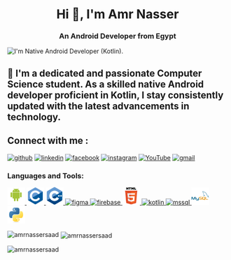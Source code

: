 <h1 align="center">Hi 👋, I'm Amr Nasser</h1>
<h3 align="center">An Android Developer from Egypt</h3>

![I'm Native Android Developer (Kotlin).](https://camo.githubusercontent.com/893b90dbb78a8226c44ae9c32c89739a33cc761085c6d9aa14d0723d319dafa5/68747470733a2f2f342e62702e626c6f6773706f742e636f6d2f2d36764776793476436376452f586463776e616637587a492f41414141414141414e5a4d2f496f326d6d3853586a6d5556436f363062794f6e2d58704c55706e35346e697a41434c63424741735948512f73313630302f696d616765312e676966)

## 💬 I'm a dedicated and passionate Computer Science student. As a skilled native Android developer proficient in Kotlin, I stay consistently updated with the latest advancements in technology.


## Connect with me : 
[<img src='https://cdn.jsdelivr.net/npm/simple-icons@3.0.1/icons/github.svg' alt='github' height='40'>](https://github.com/AmrNasserSaad)  [<img src='https://cdn.jsdelivr.net/npm/simple-icons@3.0.1/icons/linkedin.svg' alt='linkedin' height='40'>](https://www.linkedin.com/in/amr-nasser/)  [<img src='https://cdn.jsdelivr.net/npm/simple-icons@3.0.1/icons/facebook.svg' alt='facebook' height='40'>](https://www.facebook.com/amr.nasser.7564129)  [<img src='https://cdn.jsdelivr.net/npm/simple-icons@3.0.1/icons/instagram.svg' alt='instagram' height='40'>](https://www.instagram.com/3mr_nasser74)  [<img src='https://cdn.jsdelivr.net/npm/simple-icons@3.0.1/icons/youtube.svg' alt='YouTube' height='40'>](https://www.youtube.com/channel/UCPBq5y1zCaoSAq8BgaJXY7Q)  [<img src='https://cdn.jsdelivr.net/npm/simple-icons@3.0.1/icons/gmail.svg' alt='gmail' height='40'>](amr93111)

<h3 align="left">Languages and Tools:</h3>
<p align="left"> <a href="https://developer.android.com" target="_blank" rel="noreferrer"> <img src="https://raw.githubusercontent.com/devicons/devicon/master/icons/android/android-original-wordmark.svg" alt="android" width="40" height="40"/> </a> <a href="https://www.cprogramming.com/" target="_blank" rel="noreferrer"> <img src="https://raw.githubusercontent.com/devicons/devicon/master/icons/c/c-original.svg" alt="c" width="40" height="40"/> </a> <a href="https://www.w3schools.com/cpp/" target="_blank" rel="noreferrer"> <img src="https://raw.githubusercontent.com/devicons/devicon/master/icons/cplusplus/cplusplus-original.svg" alt="cplusplus" width="40" height="40"/> </a> <a href="https://www.figma.com/" target="_blank" rel="noreferrer"> <img src="https://www.vectorlogo.zone/logos/figma/figma-icon.svg" alt="figma" width="40" height="40"/> </a> <a href="https://firebase.google.com/" target="_blank" rel="noreferrer"> <img src="https://www.vectorlogo.zone/logos/firebase/firebase-icon.svg" alt="firebase" width="40" height="40"/> </a> <a href="https://www.w3.org/html/" target="_blank" rel="noreferrer"> <img src="https://raw.githubusercontent.com/devicons/devicon/master/icons/html5/html5-original-wordmark.svg" alt="html5" width="40" height="40"/> </a> <a href="https://kotlinlang.org" target="_blank" rel="noreferrer"> <img src="https://www.vectorlogo.zone/logos/kotlinlang/kotlinlang-icon.svg" alt="kotlin" width="40" height="40"/> </a> <a href="https://www.microsoft.com/en-us/sql-server" target="_blank" rel="noreferrer"> <img src="https://www.svgrepo.com/show/303229/microsoft-sql-server-logo.svg" alt="mssql" width="40" height="40"/> </a> <a href="https://www.mysql.com/" target="_blank" rel="noreferrer"> <img src="https://raw.githubusercontent.com/devicons/devicon/master/icons/mysql/mysql-original-wordmark.svg" alt="mysql" width="40" height="40"/> </a> <a href="https://www.python.org" target="_blank" rel="noreferrer"> <img src="https://raw.githubusercontent.com/devicons/devicon/master/icons/python/python-original.svg" alt="python" width="40" height="40"/> </a> </p>

<p><img align="left" src="https://github-readme-stats.vercel.app/api/top-langs?username=amrnassersaad&show_icons=true&locale=en&layout=compact" alt="amrnassersaad" /></p>

<p>&nbsp;<img align="center" src="https://github-readme-stats.vercel.app/api?username=amrnassersaad&show_icons=true&locale=en" alt="amrnassersaad" /></p>

<p><img align="center" src="https://github-readme-streak-stats.herokuapp.com/?user=amrnassersaad&" alt="amrnassersaad" /></p>
